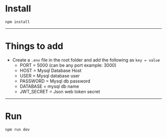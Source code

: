 # Install

`npm install`    

---

# Things to add

- Create a `.env` file in the root folder and add the following as `key = value`
  - PORT = 5000 (can be any port example: 3000)
  - HOST = Mysql Database Host 
  - USER = Mysql database user
  - PASSWORD = Mysql db password
  - DATABASE = mysql db name
  - JWT_SECRET = Json web token secret
---


# Run
`npm run dev`
